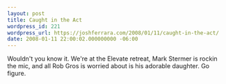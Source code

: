 ```yaml
---
layout: post
title: Caught in the Act
wordpress_id: 221
wordpress_url: https://joshferrara.com/2008/01/11/caught-in-the-act/
date: 2008-01-11 22:00:02.000000000 -06:00
---
```

<!--Mime Type of File is image/jpeg --><div><a href="https://joshferrara.com/wp-photos/20080111-220002-1.jpg"><img src="https://joshferrara.com/wp-photos/thumb.20080111-220002-1.jpg" alt="" /></a></div> Wouldn't you know it. We're at the Elevate retreat, Mark Stermer is rockin the mic, and all Rob Gros is worried about is his adorable daughter. Go figure.
